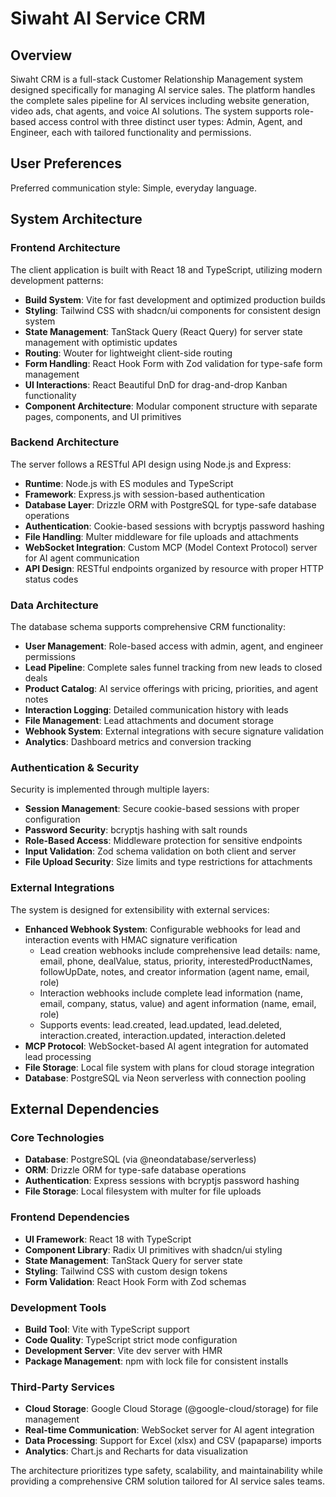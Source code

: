 # Siwaht AI Service CRM

## Overview

Siwaht CRM is a full-stack Customer Relationship Management system designed specifically for managing AI service sales. The platform handles the complete sales pipeline for AI services including website generation, video ads, chat agents, and voice AI solutions. The system supports role-based access control with three distinct user types: Admin, Agent, and Engineer, each with tailored functionality and permissions.

## User Preferences

Preferred communication style: Simple, everyday language.

## System Architecture

### Frontend Architecture
The client application is built with React 18 and TypeScript, utilizing modern development patterns:
- **Build System**: Vite for fast development and optimized production builds
- **Styling**: Tailwind CSS with shadcn/ui components for consistent design system
- **State Management**: TanStack Query (React Query) for server state management with optimistic updates
- **Routing**: Wouter for lightweight client-side routing
- **Form Handling**: React Hook Form with Zod validation for type-safe form management
- **UI Interactions**: React Beautiful DnD for drag-and-drop Kanban functionality
- **Component Architecture**: Modular component structure with separate pages, components, and UI primitives

### Backend Architecture
The server follows a RESTful API design using Node.js and Express:
- **Runtime**: Node.js with ES modules and TypeScript
- **Framework**: Express.js with session-based authentication
- **Database Layer**: Drizzle ORM with PostgreSQL for type-safe database operations
- **Authentication**: Cookie-based sessions with bcryptjs password hashing
- **File Handling**: Multer middleware for file uploads and attachments
- **WebSocket Integration**: Custom MCP (Model Context Protocol) server for AI agent communication
- **API Design**: RESTful endpoints organized by resource with proper HTTP status codes

### Data Architecture
The database schema supports comprehensive CRM functionality:
- **User Management**: Role-based access with admin, agent, and engineer permissions
- **Lead Pipeline**: Complete sales funnel tracking from new leads to closed deals
- **Product Catalog**: AI service offerings with pricing, priorities, and agent notes
- **Interaction Logging**: Detailed communication history with leads
- **File Management**: Lead attachments and document storage
- **Webhook System**: External integrations with secure signature validation
- **Analytics**: Dashboard metrics and conversion tracking

### Authentication & Security
Security is implemented through multiple layers:
- **Session Management**: Secure cookie-based sessions with proper configuration
- **Password Security**: bcryptjs hashing with salt rounds
- **Role-Based Access**: Middleware protection for sensitive endpoints
- **Input Validation**: Zod schema validation on both client and server
- **File Upload Security**: Size limits and type restrictions for attachments

### External Integrations
The system is designed for extensibility with external services:
- **Enhanced Webhook System**: Configurable webhooks for lead and interaction events with HMAC signature verification
  - Lead creation webhooks include comprehensive lead details: name, email, phone, dealValue, status, priority, interestedProductNames, followUpDate, notes, and creator information (agent name, email, role)
  - Interaction webhooks include complete lead information (name, email, company, status, value) and agent information (name, email, role)
  - Supports events: lead.created, lead.updated, lead.deleted, interaction.created, interaction.updated, interaction.deleted
- **MCP Protocol**: WebSocket-based AI agent integration for automated lead processing
- **File Storage**: Local file system with plans for cloud storage integration
- **Database**: PostgreSQL via Neon serverless with connection pooling

## External Dependencies

### Core Technologies
- **Database**: PostgreSQL (via @neondatabase/serverless)
- **ORM**: Drizzle ORM for type-safe database operations
- **Authentication**: Express sessions with bcryptjs password hashing
- **File Storage**: Local filesystem with multer for file uploads

### Frontend Dependencies
- **UI Framework**: React 18 with TypeScript
- **Component Library**: Radix UI primitives with shadcn/ui styling
- **State Management**: TanStack Query for server state
- **Styling**: Tailwind CSS with custom design tokens
- **Form Validation**: React Hook Form with Zod schemas

### Development Tools
- **Build Tool**: Vite with TypeScript support
- **Code Quality**: TypeScript strict mode configuration
- **Development Server**: Vite dev server with HMR
- **Package Management**: npm with lock file for consistent installs

### Third-Party Services
- **Cloud Storage**: Google Cloud Storage (@google-cloud/storage) for file management
- **Real-time Communication**: WebSocket server for AI agent integration
- **Data Processing**: Support for Excel (xlsx) and CSV (papaparse) imports
- **Analytics**: Chart.js and Recharts for data visualization

The architecture prioritizes type safety, scalability, and maintainability while providing a comprehensive CRM solution tailored for AI service sales teams.